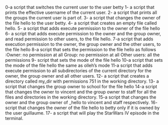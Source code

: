 0-a script that switches the current user to the user betty
1- a script that prints the effective username of the current user.
2- a script that prints all the groups the current user is part of.
3-  a script that changes the owner of the file hello to the user betty.
4- a script that creates an empty file called hello.
5- a script that adds execute permission to the owner of the file hello
6- a script that adds execute permission to the owner and the group owner, and read permission to other users, to the file hello.
7-a script that adds execution permission to the owner, the group owner and the other users, to the file hello
8-a script that sets the permission to the file hello as follows
:Owner: no permission at all
Group: no permission at all
Other users: all the permissions
9- script that sets the mode of the file hello
10-a script that sets the mode of the file hello the same as olleh’s mode
11-a script that adds execute permission to all subdirectories of the current directory for the owner, the group owner and all other users.
12- a script that creates a directory called my_dir with permissions 751 in the working directory.
13- a script that changes the group owner to school for the file hello
14-a script that changes the owner to vincent and the group owner to staff for all the files and directories in the working directory.
15-a script that changes the owner and the group owner of _hello to vincent and staff respectively.
16- script that changes the owner of the file hello to betty only if it is owned by the user guillaume.
17-  a script that will play the StarWars IV episode in the terminal.
